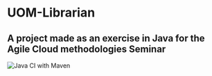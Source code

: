 # UOM-Librarian

## A project made as an exercise in Java for the Agile Cloud methodologies Seminar

![Java CI with Maven](https://github.com/Gmonster1st/UOM-Librarian/workflows/Java%20CI%20with%20Maven/badge.svg?branch=main)